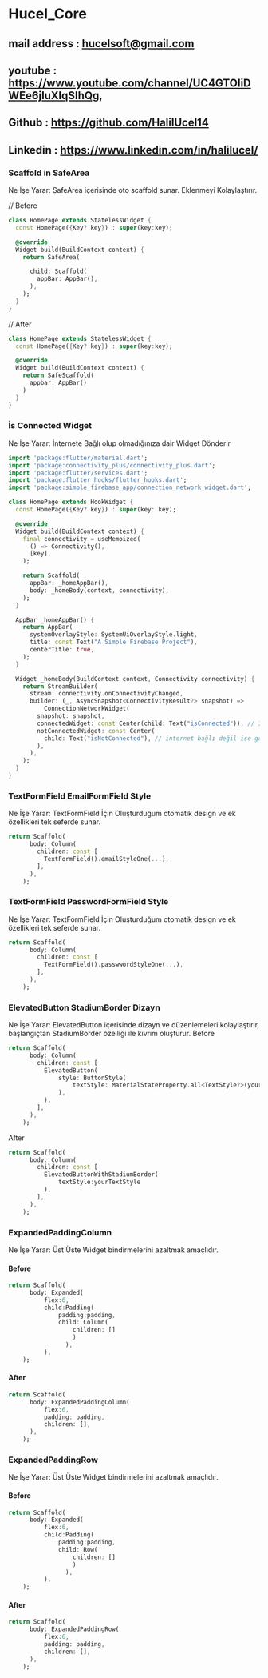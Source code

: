# Hucel_Core

## mail address : hucelsoft@gmail.com

## youtube : https://www.youtube.com/channel/UC4GTOIiDWEe6jIuXlqSIhQg,

## Github : https://github.com/HalilUcel14

## Linkedin : https://www.linkedin.com/in/halilucel/

###  Scaffold in SafeArea
Ne İşe Yarar: SafeArea içerisinde oto scaffold sunar. Eklenmeyi Kolaylaştırır.

// Before
```dart
class HomePage extends StatelessWidget {
  const HomePage({Key? key}) : super(key:key);

  @override
  Widget build(BuildContext context) {
    return SafeArea(

      child: Scaffold(
        appBar: AppBar(),
      ),
    );
  }
}

```

// After
```dart
class HomePage extends StatelessWidget {
  const HomePage({Key? key}) : super(key:key);

  @override
  Widget build(BuildContext context) {
    return SafeScaffold(
      appbar: AppBar()
    )
  }
}

```

###  İs Connected Widget
Ne İşe Yarar: İnternete Bağlı olup olmadığınıza dair Widget Dönderir

```dart
import 'package:flutter/material.dart';
import 'package:connectivity_plus/connectivity_plus.dart';
import 'package:flutter/services.dart';
import 'package:flutter_hooks/flutter_hooks.dart';
import 'package:simple_firebase_app/connection_network_widget.dart';

class HomePage extends HookWidget {
  const HomePage({Key? key}) : super(key: key);

  @override
  Widget build(BuildContext context) {
    final connectivity = useMemoized(
      () => Connectivity(),
      [key],
    );

    return Scaffold(
      appBar: _homeAppBar(),
      body: _homeBody(context, connectivity),
    );
  }

  AppBar _homeAppBar() {
    return AppBar(
      systemOverlayStyle: SystemUiOverlayStyle.light,
      title: const Text("A Simple Firebase Project"),
      centerTitle: true,
    );
  }

  Widget _homeBody(BuildContext context, Connectivity connectivity) {
    return StreamBuilder(
      stream: connectivity.onConnectivityChanged,
      builder: (_, AsyncSnapshot<ConnectivityResult?> snapshot) =>
          ConnectionNetworkWidget(
        snapshot: snapshot,
        connectedWidget: const Center(child: Text("isConnected")), // İnternet bağlı ise görünecek
        notConnectedWidget: const Center(
          child: Text("isNotConnected"), // internet bağlı değil ise görünecek
        ),
      ),
    );
  }
}

```

###  TextFormField EmailFormField Style
Ne İşe Yarar: TextFormField İçin Oluşturduğum otomatik design ve ek özellikleri tek seferde sunar.

```dart
return Scaffold(
      body: Column(
        children: const [
          TextFormField().emailStyleOne(...),
        ],
      ),
    );
```

###  TextFormField PasswordFormField Style
Ne İşe Yarar: TextFormField İçin Oluşturduğum otomatik design ve ek özellikleri tek seferde sunar.

```dart
return Scaffold(
      body: Column(
        children: const [
          TextFormField().passwwordStyleOne(...),
        ],
      ),
    );
```

###  ElevatedButton StadiumBorder Dizayn
Ne İşe Yarar: ElevatedButton içerisinde dizayn ve düzenlemeleri kolaylaştırır, başlangıçtan StadiumBorder özelliği ile kıvrım oluşturur.
Before
```dart
return Scaffold(
      body: Column(
        children: const [
          ElevatedButton(
              style: ButtonStyle(
                  textStyle: MaterialStateProperty.all<TextStyle?>(yourTextStyle),
              ),
          ),
        ],
      ),
    );
```
After
```dart
return Scaffold(
      body: Column(
        children: const [
          ElevatedButtonWithStadiumBorder(
              textStyle:yourTextStyle
          ),
        ],
      ),
    );
```

###  ExpandedPaddingColumn
Ne İşe Yarar: Üst Üste Widget bindirmelerini azaltmak amaçlıdır.

#### Before
```dart
return Scaffold(
      body: Expanded(
          flex:6,
          child:Padding(
              padding:padding,
              child: Column(
                  children: []
                  )
                ),
          ),
    );
```
#### After
```dart
return Scaffold(
      body: ExpandedPaddingColumn(
          flex:6,
          padding: padding,
          children: [],
      ),
    );
```

###  ExpandedPaddingRow
Ne İşe Yarar: Üst Üste Widget bindirmelerini azaltmak amaçlıdır.

#### Before
```dart
return Scaffold(
      body: Expanded(
          flex:6,
          child:Padding(
              padding:padding,
              child: Row(
                  children: []
                  )
                ),
          ),
    );
```
#### After
```dart
return Scaffold(
      body: ExpandedPaddingRow(
          flex:6,
          padding: padding,
          children: [],
      ),
    );
```
